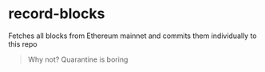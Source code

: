 # record-blocks

Fetches all blocks from Ethereum mainnet and commits them individually to this repo

> Why not? Quarantine is boring